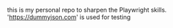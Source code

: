this is my personal repo to sharpen the Playwright skills. 'https://dummyjson.com' is used for testing 
